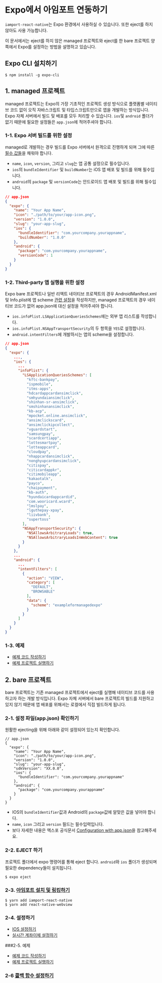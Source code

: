 # Expo에서 아임포트 연동하기

`iamport-react-native`는 Expo 환경에서 사용하실 수 있습니다.
또한 eject를 하지 않아도 사용 가능합니다.

이 문서에서는 eject를 하지 않은 managed 프로젝트와 eject를 한 bare 프로젝트 양 쪽에서 Expo를 설정하는 방법을 설명하고 있습니다.

## Expo CLI 설치하기
```
$ npm install -g expo-cli
```

## 1. managed 프로젝트

managed 프로젝트는 Expo의 가장 기초적인 프로젝트 생성 방식으로 플랫폼별 네이티브 코드 없이 오직 자바스크립트 및 타입스크립트만으로 앱을 개발하는 방식입니다.
Expo 자체 서버에서 빌드 및 배포를 모두 처리할 수 있습니다.
`ios`및 `android` 폴더가 없기 때문에 필요한 설정들은 `app.json`에 적어주셔야 합니다.

### 1-1. Expo 서버 빌드를 위한 설정

managed로 개발하는 경우 빌드를 Expo 서버에서 원격으로 진행하게 되며 그에 따른 [필수 값들](https://docs.expo.dev/distribution/building-standalone-apps/#2-configure-appjson)을 채워야 합니다.

- `name`, `icon`, `version`, 그리고 `slug`는 앱 공통 설정으로 필수입니다.
- `ios`의 `bundleIdentifier` 및 `buildNumber`는 iOS 앱 배포 및 빌드를 위해 필수입니다.
-  `android`의 `package` 및 `versionCode`는 안드로이드 앱 배포 및 빌드를 위해 필수입니다.

```json
// app.json
{
  "expo": {
    "name": "Your App Name",
    "icon": "./path/to/your/app-icon.png",
    "version": "1.0.0",
    "slug": "your-app-slug",
    "ios": {
      "bundleIdentifier": "com.yourcompany.yourappname",
      "buildNumber": "1.0.0"
    },
    "android": {
      "package": "com.yourcompany.yourappname",
      "versionCode": 1
    }
  }
}
```

### 1-2. Third-party 앱 실행을 위한 설정

Expo bare 프로젝트나 일반 리액트 네이티브 프로젝트의 경우 AndroidManifest.xml 및 Info.plist에 앱 scheme [관련 설정](./SETTING.md)을 작성하지만, managed 프로젝트의 경우 네이티브 코드가 없어 app.json에 대신 설정을 적어주셔야 합니다.

- `ios.infoPlist.LSApplicationQueriesSchemes`에는 외부 앱 리스트를 작성합니다.
- `ios.infoPlist.NSAppTransportSecurity`의 두 항목을 `YES`로 설정합니다.
- `android.intentFilters`에 개발하시는 앱의 scheme을 설정합니다.

```json
// app.json
{
  "expo": {
    ...,
    "ios": {
      ...
      "infoPlist": {
        "LSApplicationQueriesSchemes": [
          "kftc-bankpay",
          "ispmobile",
          "itms-apps",
          "hdcardappcardansimclick",
          "smhyundaiansimclick",
          "shinhan-sr-ansimclick",
          "smshinhanansimclick",
          "kb-acp",
          "mpocket.online.ansimclick",
          "ansimclickscard",
          "ansimclickipcollect",
          "vguardstart",
          "samsungpay",
          "scardcertiapp",
          "lottesmartpay",
          "lotteappcard",
          "cloudpay",
          "nhappcardansimclick",
          "nonghyupcardansimclick",
          "citispay",
          "citicardappkr",
          "citimobileapp",
          "kakaotalk",
          "payco",
          "chaipayment",
          "kb-auth",
          "hyundaicardappcardid",
          "com.wooricard.wcard",
          "lmslpay",
          "lguthepay-xpay",
          "liivbank",
          "supertoss"
        ],
        "NSAppTransportSecurity": {
          "NSAllowsArbitraryLoads": true,
          "NSAllowsArbitraryLoadsInWebContent": true
        }
      }
    },
    ...
    "android": {
      ...
      "intentFilters": [
        {
          "action": "VIEW",
          "category": [
            "DEFAULT",
            "BROWSABLE"
          ],
          "data": {
            "scheme": "exampleformanagedexpo"
          }
        }
      ]
    }
  }
}
```

### 1-3. 예제

- [예제 코드 작성하기](./EXAMPLE.md)
- [예제 프로젝트 실행하기](../exampleForManagedExpo/README.md)

## 2. bare 프로젝트

bare 프로젝트는 기존 managed 프로젝트에서 eject를 실행해 네이티브 코드를 사용하고자 하는 개발 방식입니다.
Expo 자체 서버에서 bare 프로젝트의 빌드를 지원하고 있지 않기 때문에 앱 배포를 위해서는 로컬에서 직접 빌드하게 됩니다.

### 2-1. 설정 파일(app.json) 확인하기

원활한 ejecting을 위해 아래와 같이 설정되어 있는지 확인합니다.

```
// app.json
{
  "expo": {
    "name": "Your App Name",
    "icon": "./path/to/your/app-icon.png",
    "version": "1.0.0",
    "slug": "your-app-slug",
    "sdkVersion": "XX.0.0",
    "ios": {
      "bundleIdentifier": "com.yourcompany.yourappname"
    },
    "android": {
      "package": "com.yourcompany.yourappname"
    }
  }
}
```

- IOS의 `bundleIdentifier`값과 Android의 `package`값에 알맞은 값을 넣어야 합니다.
- `name`, `icon` 그리고 `version` 필드는 필수입력입니다.
- 보다 자세한 내용은 엑스포 공식문서 [Configuration with app.json](https://docs.expo.dev/workflow/configuration)을 참고해주세요.

### 2-2. EJECT 하기

프로젝트 폴더에서 expo 명령어를 통해 eject 합니다. `android`와 `ios` 폴더가 생성되며 필요한 dependency들이 설치됩니다.

```shell
$ expo eject
```

### 2-3. [아임포트 설치 및 링킹하기](./INSTALL.md)
```shell
$ yarn add iamport-react-native
$ yarn add react-native-webview
```

### 2-4. 설정하기
  - [IOS 설정하기](./SETTING.md)
  - [실시간 계좌이체 설정하기](./TRANS.md)

###2-5. 예제

- [예제 코드 작성하기](./EXAMPLE.md)
- [예제 프로젝트 실행하기](../exampleForExpo/README.md)

### 2-6 [콜백 함수 설정하기](./CALLBACK.md)
